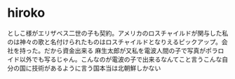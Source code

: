 # hiroko
としこ様がエリザベス二世の子も契約。アメリカのロスチャイルドが関与した私のは神々の歌と名付けられたものはロスチャイルドとなりえるピックアップ。会社を持った。だから資金出来る
麻生太郎が又私を電波人間の子で写真がポラロイド以外でも写るじゃん。こんなのが電波の子で出来るなんてこと言うこんな自分の国に技術があるように言う国本当は北朝鮮しかない
